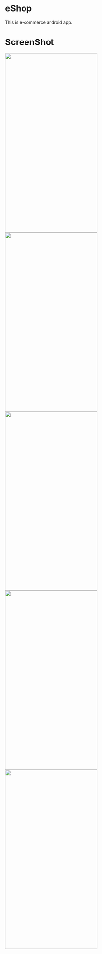 # eShop
This is e-commerce android app.

# ScreenShot

<img src="https://user-images.githubusercontent.com/84437234/119222709-1cfa4780-bb0f-11eb-88af-a331676b21c2.jpg" width="300" height="580"><img src="https://user-images.githubusercontent.com/84437234/119222865-df49ee80-bb0f-11eb-8aab-e0afcefe526f.jpg" width="300" height="580">
<img src="https://user-images.githubusercontent.com/84437234/119222875-e96bed00-bb0f-11eb-8c66-9f2083d7d4a6.jpg" width="300" height="580">
<img src="https://user-images.githubusercontent.com/84437234/119222882-f092fb00-bb0f-11eb-9b1d-00344fca4c4b.jpg" width="300" height="580">
<img src="https://user-images.githubusercontent.com/84437234/119222887-f7217280-bb0f-11eb-9627-5af8d6729995.jpg" width="300" height="580">



